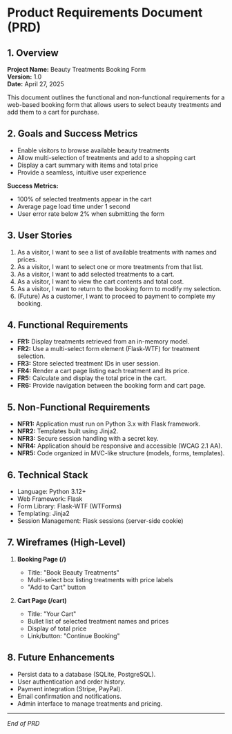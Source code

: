 # Product Requirements Document (PRD)

## 1. Overview

**Project Name:** Beauty Treatments Booking Form  
**Version:** 1.0  
**Date:** April 27, 2025  

This document outlines the functional and non-functional requirements for a web-based booking form that allows users to select beauty treatments and add them to a cart for purchase.

## 2. Goals and Success Metrics

- Enable visitors to browse available beauty treatments  
- Allow multi-selection of treatments and add to a shopping cart  
- Display a cart summary with items and total price  
- Provide a seamless, intuitive user experience  

**Success Metrics:**  
- 100% of selected treatments appear in the cart  
- Average page load time under 1 second  
- User error rate below 2% when submitting the form

## 3. User Stories

1. As a visitor, I want to see a list of available treatments with names and prices.
2. As a visitor, I want to select one or more treatments from that list.
3. As a visitor, I want to add selected treatments to a cart.
4. As a visitor, I want to view the cart contents and total cost.
5. As a visitor, I want to return to the booking form to modify my selection.
6. (Future) As a customer, I want to proceed to payment to complete my booking.

## 4. Functional Requirements

- **FR1:** Display treatments retrieved from an in-memory model.  
- **FR2:** Use a multi-select form element (Flask-WTF) for treatment selection.  
- **FR3:** Store selected treatment IDs in user session.  
- **FR4:** Render a cart page listing each treatment and its price.  
- **FR5:** Calculate and display the total price in the cart.  
- **FR6:** Provide navigation between the booking form and cart page.

## 5. Non-Functional Requirements

- **NFR1:** Application must run on Python 3.x with Flask framework.  
- **NFR2:** Templates built using Jinja2.  
- **NFR3:** Secure session handling with a secret key.  
- **NFR4:** Application should be responsive and accessible (WCAG 2.1 AA).  
- **NFR5:** Code organized in MVC-like structure (models, forms, templates).

## 6. Technical Stack

- Language: Python 3.12+  
- Web Framework: Flask  
- Form Library: Flask-WTF (WTForms)  
- Templating: Jinja2  
- Session Management: Flask sessions (server-side cookie)

## 7. Wireframes (High-Level)

1. **Booking Page (/)**
   - Title: "Book Beauty Treatments"
   - Multi-select box listing treatments with price labels
   - "Add to Cart" button

2. **Cart Page (/cart)**
   - Title: "Your Cart"
   - Bullet list of selected treatment names and prices
   - Display of total price
   - Link/button: "Continue Booking"

## 8. Future Enhancements

- Persist data to a database (SQLite, PostgreSQL).  
- User authentication and order history.  
- Payment integration (Stripe, PayPal).  
- Email confirmation and notifications.  
- Admin interface to manage treatments and pricing.

---
*End of PRD*